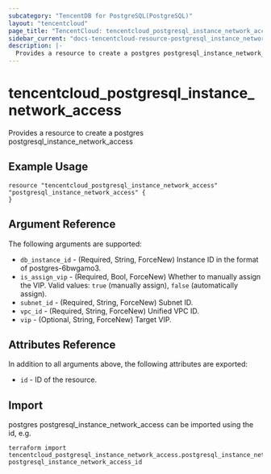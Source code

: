 ```yaml
---
subcategory: "TencentDB for PostgreSQL(PostgreSQL)"
layout: "tencentcloud"
page_title: "TencentCloud: tencentcloud_postgresql_instance_network_access"
sidebar_current: "docs-tencentcloud-resource-postgresql_instance_network_access"
description: |-
  Provides a resource to create a postgres postgresql_instance_network_access
---
```


# tencentcloud_postgresql_instance_network_access

Provides a resource to create a postgres postgresql_instance_network_access

## Example Usage

```hcl
resource "tencentcloud_postgresql_instance_network_access" "postgresql_instance_network_access" {
}
```

## Argument Reference

The following arguments are supported:

* `db_instance_id` - (Required, String, ForceNew) Instance ID in the format of postgres-6bwgamo3.
* `is_assign_vip` - (Required, Bool, ForceNew) Whether to manually assign the VIP. Valid values: `true` (manually assign), `false` (automatically assign).
* `subnet_id` - (Required, String, ForceNew) Subnet ID.
* `vpc_id` - (Required, String, ForceNew) Unified VPC ID.
* `vip` - (Optional, String, ForceNew) Target VIP.

## Attributes Reference

In addition to all arguments above, the following attributes are exported:

* `id` - ID of the resource.



## Import

postgres postgresql_instance_network_access can be imported using the id, e.g.

```
terraform import tencentcloud_postgresql_instance_network_access.postgresql_instance_network_access postgresql_instance_network_access_id
```

